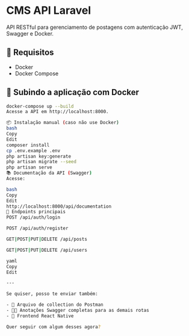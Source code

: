 # CMS API Laravel

API RESTful para gerenciamento de postagens com autenticação JWT, Swagger e Docker.

## 🚀 Requisitos

- Docker
- Docker Compose

## 🔧 Subindo a aplicação com Docker

```bash
docker-compose up --build
Acesse a API em http://localhost:8000.

📦 Instalação manual (caso não use Docker)
bash
Copy
Edit
composer install
cp .env.example .env
php artisan key:generate
php artisan migrate --seed
php artisan serve
📚 Documentação da API (Swagger)
Acesse:

bash
Copy
Edit
http://localhost:8000/api/documentation
🔑 Endpoints principais
POST /api/auth/login

POST /api/auth/register

GET|POST|PUT|DELETE /api/posts

GET|POST|PUT|DELETE /api/users

yaml
Copy
Edit

---

Se quiser, posso te enviar também:

- 🧪 Arquivo de collection do Postman
- 🧑‍💻 Anotações Swagger completas para as demais rotas
- 📱 Frontend React Native

Quer seguir com algum desses agora?